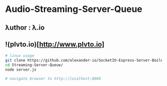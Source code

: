 # Audio-Streaming-Server-Queue
## λuthor : λ.io
## !(plvto.io)[http://www.plvto.io]

```bash
# linux usage
git clone https://github.com/alexander-io/SocketIO-Express-Server-Boiler-Plate.git
cd Streaming-Server-Queue/
node server.js

# navigate browser to http://localhost:8080
```
